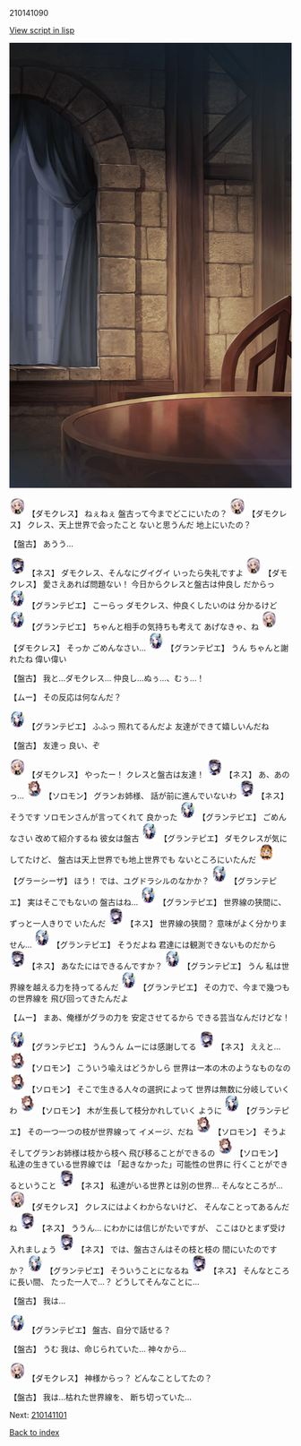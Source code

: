 210141090

[View script in lisp](../scripts/210141090.txt)

![201_room.png](../images/backgrounds/201_room.png)

<img src="../images/units/5103521.png" alt="5103521.png" height="34"/>
【ダモクレス】
ねぇねぇ
盤古って今までどこにいたの？

<img src="../images/units/5103521.png" alt="5103521.png" height="34"/>
【ダモクレス】
クレス、天上世界で会ったこと
ないと思うんだ
地上にいたの？

【盤古】
あうう…

<img src="../images/units/5602021.png" alt="5602021.png" height="34"/>
【ネス】
ダモクレス、そんなにグイグイ
いったら失礼ですよ

<img src="../images/units/5103521.png" alt="5103521.png" height="34"/>
【ダモクレス】
愛さえあれば問題ない！
今日からクレスと盤古は仲良し
だからっ

<img src="../images/units/5303411.png" alt="5303411.png" height="34"/>
【グランテピエ】
こーらっ
ダモクレス、仲良くしたいのは
分かるけど

<img src="../images/units/5303411.png" alt="5303411.png" height="34"/>
【グランテピエ】
ちゃんと相手の気持ちも考えて
あげなきゃ、ね

<img src="../images/units/5103521.png" alt="5103521.png" height="34"/>
【ダモクレス】
そっか
ごめんなさい…

<img src="../images/units/5303411.png" alt="5303411.png" height="34"/>
【グランテピエ】
うん
ちゃんと謝れたね
偉い偉い

【盤古】
我と…ダモクレス…
仲良し…ぬぅ…、むぅ…！

【ムー】
その反応は何なんだ？

<img src="../images/units/5303411.png" alt="5303411.png" height="34"/>
【グランテピエ】
ふふっ
照れてるんだよ
友達ができて嬉しいんだね

【盤古】
友達っ
良い、ぞ

<img src="../images/units/5103521.png" alt="5103521.png" height="34"/>
【ダモクレス】
やったー！
クレスと盤古は友達！

<img src="../images/units/5602021.png" alt="5602021.png" height="34"/>
【ネス】
あ、あのっ…

<img src="../images/units/5503111.png" alt="5503111.png" height="34"/>
【ソロモン】
グランお姉様、
話が前に進んでいないわ

<img src="../images/units/5602021.png" alt="5602021.png" height="34"/>
【ネス】
そうです
ソロモンさんが言ってくれて
良かった

<img src="../images/units/5303411.png" alt="5303411.png" height="34"/>
【グランテピエ】
ごめんなさい
改めて紹介するね
彼女は盤古

<img src="../images/units/5303411.png" alt="5303411.png" height="34"/>
【グランテピエ】
ダモクレスが気にしてたけど、
盤古は天上世界でも地上世界でも
ないところにいたんだ

<img src="../images/units/5302621.png" alt="5302621.png" height="34"/>
【グラーシーザ】
ほう！
では、ユグドラシルのなかか？

<img src="../images/units/5303411.png" alt="5303411.png" height="34"/>
【グランテピエ】
実はそこでもないの
盤古はね…

<img src="../images/units/5303411.png" alt="5303411.png" height="34"/>
【グランテピエ】
世界線の狭間に、ずっと一人きりで
いたんだ

<img src="../images/units/5602021.png" alt="5602021.png" height="34"/>
【ネス】
世界線の狭間？
意味がよく分かりません…

<img src="../images/units/5303411.png" alt="5303411.png" height="34"/>
【グランテピエ】
そうだよね
君達には観測できないものだから

<img src="../images/units/5602021.png" alt="5602021.png" height="34"/>
【ネス】
あなたにはできるんですか？

<img src="../images/units/5303411.png" alt="5303411.png" height="34"/>
【グランテピエ】
うん
私は世界線を越える力を持ってるんだ

<img src="../images/units/5303411.png" alt="5303411.png" height="34"/>
【グランテピエ】
その力で、今まで幾つもの世界線を
飛び回ってきたんだよ

【ムー】
まあ、俺様がグラの力を
安定させてるから
できる芸当なんだけどな！

<img src="../images/units/5303411.png" alt="5303411.png" height="34"/>
【グランテピエ】
うんうん
ムーには感謝してる

<img src="../images/units/5602021.png" alt="5602021.png" height="34"/>
【ネス】
ええと…

<img src="../images/units/5503111.png" alt="5503111.png" height="34"/>
【ソロモン】
こういう喩えはどうかしら
世界は一本の木のようなものなの

<img src="../images/units/5503111.png" alt="5503111.png" height="34"/>
【ソロモン】
そこで生きる人々の選択によって
世界は無数に分岐していくわ

<img src="../images/units/5503111.png" alt="5503111.png" height="34"/>
【ソロモン】
木が生長して枝分かれしていく
ように

<img src="../images/units/5303411.png" alt="5303411.png" height="34"/>
【グランテピエ】
その一つ一つの枝が世界線って
イメージ、だね

<img src="../images/units/5503111.png" alt="5503111.png" height="34"/>
【ソロモン】
そうよ
そしてグランお姉様は枝から枝へ
飛び移ることができるの

<img src="../images/units/5503111.png" alt="5503111.png" height="34"/>
【ソロモン】
私達の生きている世界線では
「起きなかった」可能性の世界に
行くことができるということ

<img src="../images/units/5602021.png" alt="5602021.png" height="34"/>
【ネス】
私達がいる世界とは別の世界…
そんなところが…

<img src="../images/units/5103521.png" alt="5103521.png" height="34"/>
【ダモクレス】
クレスにはよくわからないけど、
そんなことってあるんだね

<img src="../images/units/5602021.png" alt="5602021.png" height="34"/>
【ネス】
ううん…
にわかには信じがたいですが、
ここはひとまず受け入れましょう

<img src="../images/units/5602021.png" alt="5602021.png" height="34"/>
【ネス】
では、盤古さんはその枝と枝の
間にいたのですか？

<img src="../images/units/5303411.png" alt="5303411.png" height="34"/>
【グランテピエ】
そういうことになるね

<img src="../images/units/5602021.png" alt="5602021.png" height="34"/>
【ネス】
そんなところに長い間、
たった一人で…？
どうしてそんなことに…

【盤古】
我は…

<img src="../images/units/5303411.png" alt="5303411.png" height="34"/>
【グランテピエ】
盤古、自分で話せる？

【盤古】
うむ
我は、命じられていた…
神々から…

<img src="../images/units/5103521.png" alt="5103521.png" height="34"/>
【ダモクレス】
神様からっ？
どんなことしてたの？

【盤古】
我は…枯れた世界線を、
断ち切っていた…

Next: [210141101](210141101.md)

[Back to index](index.md)
